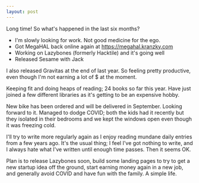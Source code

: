 ```yaml
---
layout: post
---
```


Long time! So what's happened in the last six months?

* I'm slowly looking for work. Not good medicine for the ego.
* Got MegaHAL back online again at https://megahal.kranzky.com
* Working on Lazybones (formerly Hacktile) and it's going well
* Released Sesame with Jack

I also released Gravitas at the end of last year. So feeling pretty productive,
even though I'm not earning a lot of $ at the moment.

Keeping fit and doing heaps of reading; 24 books so far this year. Have just
joined a few different libraries as it's getting to be an expensive hobby.

New bike has been ordered and will be delivered in September. Looking forward to
it. Managed to dodge COVID; both the kids had it recently but they isolated in
their bedrooms and we kept the windows open even though it was freezing cold.

I'll try to write more regularly again as I enjoy reading mundane daily entries
from a few years ago. It's the usual thing; I feel I've got nothing to write,
and I always hate what I've written until enough time passes. Then it seems OK.

Plan is to release Lazybones soon, build some landing pages to try to get a new
startup idea off the ground, start earning money again in a new job, and
generally avoid COVID and have fun with the family. A simple life.
